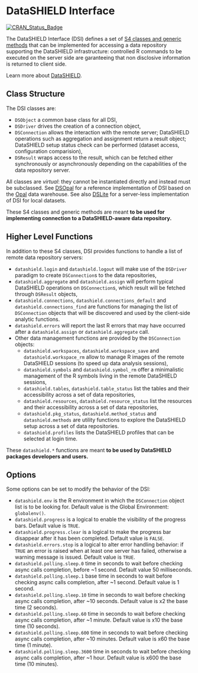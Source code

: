 # DataSHIELD Interface

[![CRAN_Status_Badge](https://www.r-pkg.org/badges/version/DSI)](https://cran.r-project.org/package=DSI)

The DataSHIELD Interface (DSI) defines a set of [S4 classes and generic methods](http://adv-r.had.co.nz/S4.html) 
that can be implemented for accessing a data repository supporting the DataSHIELD infrastructure: controlled 
R commands to be executed on the server side are garanteeing that non disclosive information is returned 
to client side.

Learn more about [DataSHIELD](https://www.datashield.org/).

## Class Structure

The DSI classes are:

* `DSObject` a common base class for all DSI,
* `DSDriver` drives the creation of a connection object,
* `DSConnection` allows the interaction with the remote server; DataSHIELD operations such as 
aggregation and assignment return a result object; DataSHIELD setup status check can be performed (dataset access, 
configuration comparision),
* `DSResult` wraps access to the result, which can be fetched either synchronously or asynchronously 
depending on the capabilities of the data repository server.

All classes are *virtual*: they cannot be instantiated directly and instead must be subclassed. See [DSOpal](https://datashield.github.io/DSOpal/) for a reference implementation of DSI based on the [Opal](https://www.obiba.org/pages/products/opal/) data warehouse. See also [DSLite](https://datashield.github.io/DSLite/) for a server-less implementation of DSI for local datasets.

These S4 classes and generic methods are meant **to be used for implementing connection to a DataSHIELD-aware data repository.**

## Higher Level Functions

In addition to these S4 classes, DSI provides functions to handle a list of remote data repository servers:

* `datashield.login` and `datashield.logout` will make use of the `DSDriver` paradigm to create `DSConnection`s
to the data repositories,
* `datashield.aggregate` and `datashield.assign` will perform typical DataSHIELD operations on `DSConnection`s, 
which result will be fetched through `DSResult` objects,
* `datashield.connections`, `datashield.connections_default` and `datashield.connections_find` are functions
for managing the list of `DSConnection` objects that will be discovered and used by the client-side analytic functions.
* `datashield.errors` will report the last R errors that may have occurred after a `datashield.assign` or `datashield.aggregate` call.
* Other data management functions are provided by the `DSConnection` objects:
  * `datashield.workspaces`, `datashield.workspace_save` and `datashield.workspace_rm` allow to manage R images 
  of the remote DataSHIELD sessions (to speed up data analysis sessions),
  * `datashield.symbols` and `datashield.symbol_rm` offer a minimalistic management of the R symbols living in 
  the remote DataSHIELD sessions,
  * `datashield.tables`, `datashield.table_status` list the tables and their accessibility across a set of data repositories,
  * `datashield.resources`, `datashield.resource_status` list the resources and their accessibility across a set of data repositories, 
  * `datashield.pkg_status`, `datashield.method_status` and `datashield.methods` are 
  utility functions to explore the DataSHIELD setup across a set of data repositories.
  * `datashield.profiles` lists the DataSHIELD profiles that can be selected at login time.

These `datashield.*` functions are meant **to be used by DataSHIELD packages developers and users.**
  
## Options

Some options can be set to modify the behavior of the DSI:

* `datashield.env` is the R environment in which the `DSConnection` object list is to be looking for. Default value is the Global Environment: `globalenv()`.
* `datashield.progress` is a logical to enable the visibility of the progress bars. Default value is `TRUE`.
* `datashield.progress.clear` is a logical to make the progress bar disappear after it has been completed. Default value is `FALSE`.
* `datashield.errors.stop` is a logical to alter error handling behavior: if `TRUE` an error is raised when at least one server has failed, otherwise a warning message is issued. Default value is `TRUE`.
* `datashield.polling.sleep.0` time in seconds to wait before checking async calls completion, before ~1 second. Default value 50 milliseconds.
* `datashield.polling.sleep.1` base time in seconds to wait before checking async calls completion, after ~1 second. Default value is 1 second.
* `datashield.polling.sleep.10` time in seconds to wait before checking async calls completion, after ~10 seconds. Default value is x2 the base time (2 seconds).
* `datashield.polling.sleep.60` time in seconds to wait before checking async calls completion, after ~1 minute. Default value is x10 the base time (10 seconds).
* `datashield.polling.sleep.600` time in seconds to wait before checking async calls completion, after ~10 minutes. Default value is x60 the base time (1 minute).
* `datashield.polling.sleep.3600` time in seconds to wait before checking async calls completion, after ~1 hour. Default value is x600 the base time (10 minutes).